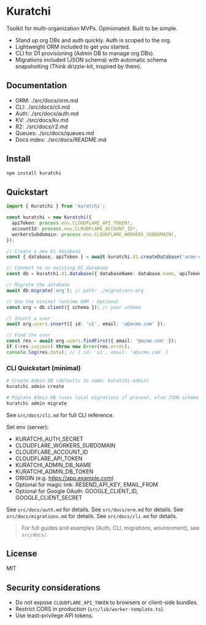 # Kuratchi

Toolkit for multi-organization MVPs. Opinionated. Built to be simple.

- Stand up org DBs and auth quickly. Auth is scoped to the org.
- Lightweight ORM included to get you started.
- CLI for D1 provisioning (Admin DB to manage org DBs).
- Migrations included (JSON schema) with automatic schema snapshotting (Think drizzle-kit, inspired by them).

## Documentation

- ORM: ./src/docs/orm.md
- CLI: ./src/docs/cli.md
- Auth: ./src/docs/auth.md
- KV: ./src/docs/kv.md
- R2: ./src/docs/r2.md
- Queues: ./src/docs/queues.md
- Docs index: ./src/docs/README.md

## Install

```sh
npm install kuratchi
```

## Quickstart

```ts
import { Kuratchi } from 'kuratchi';

const kuratchi = new Kuratchi({
  apiToken: process.env.CLOUDFLARE_API_TOKEN!,
  accountId: process.env.CLOUDFLARE_ACCOUNT_ID!,
  workersSubdomain: process.env.CLOUDFLARE_WORKERS_SUBDOMAIN!,
});

// Create a new D1 database
const { database, apiToken } = await kuratchi.d1.createDatabase('acme-org');

// Connect to an existing D1 database
const db = kuratchi.d1.database({ databaseName: database.name, apiToken });

// Migrate the database
await db.migrate('org'); // path: ./migrations-org

// Use the minimal runtime ORM - Optional
const org = db.client({ schema }); // your schema

// Insert a user
await org.users.insert({ id: 'u1', email: 'a@acme.com' });

// Find the user
const res = await org.users.findFirst({ email: '@acme.com' });
if (!res.success) throw new Error(res.error);
console.log(res.data); // { id: 'u1', email: 'a@acme.com' }
```

### CLI Quickstart (minimal)

```sh
# Create Admin DB (defaults to name: kuratchi-admin)
kuratchi admin create

# Migrate Admin DB (uses local migrations if present, else JSON schema fallback)
kuratchi admin migrate
```

See `src/docs/cli.md` for full CLI reference.

Set env (server):
- KURATCHI_AUTH_SECRET
- CLOUDFLARE_WORKERS_SUBDOMAIN
- CLOUDFLARE_ACCOUNT_ID
- CLOUDFLARE_API_TOKEN
- KURATCHI_ADMIN_DB_NAME
- KURATCHI_ADMIN_DB_TOKEN
- ORIGIN (e.g. https://app.example.com)
- Optional for magic link: RESEND_API_KEY, EMAIL_FROM
- Optional for Google OAuth: GOOGLE_CLIENT_ID, GOOGLE_CLIENT_SECRET

See `src/docs/auth.md` for details.
See `src/docs/orm.md` for details.
See `src/docs/migrations.md` for details.
See `src/docs/cli.md` for details.

> For full guides and examples (Auth, CLI, migrations, environment), see `src/docs/`.

## License

MIT

## Security considerations

- Do not expose `CLOUDFLARE_API_TOKEN` to browsers or client-side bundles.
- Restrict CORS in production (`src/lib/worker-template.ts`).
- Use least-privilege API tokens.
